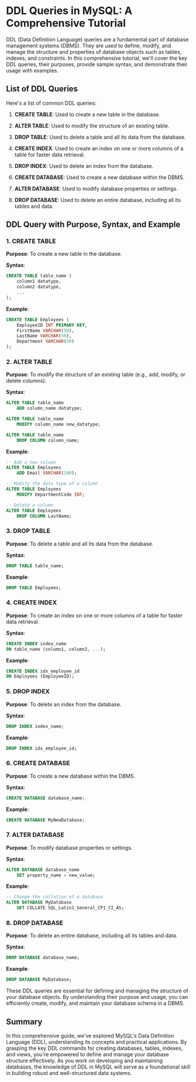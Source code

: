 # DDL Queries in MySQL: A Comprehensive Tutorial

DDL (Data Definition Language) queries are a fundamental part of database management systems (DBMS). They are used to define, modify, and manage the structure and properties of database objects such as tables, indexes, and constraints. In this comprehensive tutorial, we'll cover the key DDL queries, their purposes, provide sample syntax, and demonstrate their usage with examples.

## List of DDL Queries

Here's a list of common DDL queries:

1. **CREATE TABLE**: Used to create a new table in the database.

2. **ALTER TABLE**: Used to modify the structure of an existing table.

3. **DROP TABLE**: Used to delete a table and all its data from the database.

4. **CREATE INDEX**: Used to create an index on one or more columns of a table for faster data retrieval.

5. **DROP INDEX**: Used to delete an index from the database.

6. **CREATE DATABASE**: Used to create a new database within the DBMS.

7. **ALTER DATABASE**: Used to modify database properties or settings.

8. **DROP DATABASE**: Used to delete an entire database, including all its tables and data.

## DDL Query with Purpose, Syntax, and Example

### 1. CREATE TABLE

**Purpose**: To create a new table in the database.

**Syntax**:
```sql
CREATE TABLE table_name (
    column1 datatype,
    column2 datatype,
    ...
);
```

**Example**:
```sql
CREATE TABLE Employees (
    EmployeeID INT PRIMARY KEY,
    FirstName VARCHAR(50),
    LastName VARCHAR(50),
    Department VARCHAR(50)
);
```

### 2. ALTER TABLE

**Purpose**: To modify the structure of an existing table (e.g., add, modify, or delete columns).

**Syntax**:
```sql
ALTER TABLE table_name
    ADD column_name datatype;

ALTER TABLE table_name
    MODIFY column_name new_datatype;

ALTER TABLE table_name
    DROP COLUMN column_name;
```

**Example**:
```sql
-- Add a new column
ALTER TABLE Employees
    ADD Email VARCHAR(100);

-- Modify the data type of a column
ALTER TABLE Employees
    MODIFY DepartmentCode INT;

-- Delete a column
ALTER TABLE Employees
    DROP COLUMN LastName;
```

### 3. DROP TABLE

**Purpose**: To delete a table and all its data from the database.

**Syntax**:
```sql
DROP TABLE table_name;
```

**Example**:
```sql
DROP TABLE Employees;
```

### 4. CREATE INDEX

**Purpose**: To create an index on one or more columns of a table for faster data retrieval.

**Syntax**:
```sql
CREATE INDEX index_name
ON table_name (column1, column2, ...);
```

**Example**:
```sql
CREATE INDEX idx_employee_id
ON Employees (EmployeeID);
```

### 5. DROP INDEX

**Purpose**: To delete an index from the database.

**Syntax**:
```sql
DROP INDEX index_name;
```

**Example**:
```sql
DROP INDEX idx_employee_id;
```

### 6. CREATE DATABASE

**Purpose**: To create a new database within the DBMS.

**Syntax**:
```sql
CREATE DATABASE database_name;
```

**Example**:
```sql
CREATE DATABASE MyNewDatabase;
```

### 7. ALTER DATABASE

**Purpose**: To modify database properties or settings.

**Syntax**:
```sql
ALTER DATABASE database_name
    SET property_name = new_value;
```

**Example**:
```sql
-- Change the collation of a database
ALTER DATABASE MyDatabase
    SET COLLATE SQL_Latin1_General_CP1_CI_AS;
```

### 8. DROP DATABASE

**Purpose**: To delete an entire database, including all its tables and data.

**Syntax**:
```sql
DROP DATABASE database_name;
```

**Example**:
```sql
DROP DATABASE MyDatabase;
```

These DDL queries are essential for defining and managing the structure of your database objects. By understanding their purpose and usage, you can efficiently create, modify, and maintain your database schema in a DBMS.
## Summary

In this comprehensive guide, we've explored MySQL's Data Definition Language (DDL), understanding its concepts and practical applications. By grasping the key DDL commands for creating databases, tables, indexes, and views, you're empowered to define and manage your database structure effectively. As you work on developing and maintaining databases, the knowledge of DDL in MySQL will serve as a foundational skill in building robust and well-structured data systems.